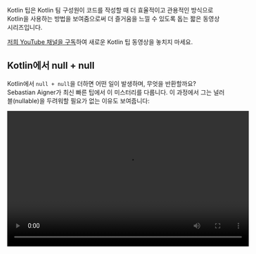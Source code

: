 [//]: # (title: Kotlin 팁)

Kotlin 팁은 Kotlin 팀 구성원이 코드를 작성할 때 더 효율적이고 관용적인 방식으로 Kotlin을 사용하는 방법을 보여줌으로써 더 즐거움을 느낄 수 있도록 돕는 짧은 동영상 시리즈입니다.

[저희 YouTube 채널을 구독](https://www.youtube.com/channel/UCP7uiEZIqci43m22KDl0sNw)하여 새로운 Kotlin 팁 동영상을 놓치지 마세요.

## Kotlin에서 null + null

Kotlin에서 `null + null`을 더하면 어떤 일이 발생하며, 무엇을 반환할까요? Sebastian Aigner가 최신 빠른 팁에서 이 미스터리를 다룹니다. 이 과정에서 그는 널러블(nullable)을 두려워할 필요가 없는 이유도 보여줍니다:

<video width="560" height="315" src="https://www.youtube.com/v/wwplVknTza4" title="Kotlin Tips: null + null in Kotlin"/>

## 컬렉션 항목 중복 제거

중복 항목을 포함하는 Kotlin 컬렉션이 있으신가요? 고유한 항목만 있는 컬렉션이 필요하신가요? Sebastian Aigner가 이 Kotlin 팁에서 리스트에서 중복을 제거하거나 세트(set)로 변환하는 방법을 보여드립니다:

<video width="560" height="315" src="https://www.youtube.com/v/ECOf0PeSANw" title="Kotlin Tips: Deduplicating Collection Items"/>

## suspend와 inline의 미스터리

[`repeat()`](https://kotlinlang.org/api/latest/jvm/stdlib/kotlin/repeat.html), [`map()`](https://kotlinlang.org/api/latest/jvm/stdlib/kotlin.collections/map.html), [`filter()`](https://kotlinlang.org/api/latest/jvm/stdlib/kotlin.collections/filter.html)와 같은 함수들이 시그니처가 코루틴을 인식하지 못하는데도 불구하고 람다에 suspending 함수를 허용하는 이유는 무엇일까요? Kotlin 팁의 이번 에피소드에서 Sebastian Aigner가 이 수수께끼를 풀어줍니다. 이는 `inline` 한정자(modifier)와 관련이 있습니다:

<video width="560" height="315" src="https://www.youtube.com/v/R2395u7SdcI" title="Kotlin Tips: The Suspend and Inline Mystery"/>

## 완전한 이름으로 선언의 섀도잉 해제

섀도잉(Shadowing)은 한 스코프(scope) 내에 두 개의 선언(declaration)이 동일한 이름을 갖는 것을 의미합니다. 그렇다면 어떻게 선택해야 할까요? Kotlin 팁의 이번 에피소드에서 Sebastian Aigner가 완전한 이름(fully qualified names)의 힘을 사용하여 필요한 함수를 정확히 호출하는 간단한 Kotlin 트릭을 보여줍니다:

<video width="560" height="315" src="https://www.youtube.com/v/mJRzF9WtCpU" title="Kotlin Tips: Unshadowing Declarations"/>

## 엘비스 연산자를 사용한 반환 및 throw

[엘비스](null-safety.md#elvis-operator)가 다시 등장했습니다! Sebastian Aigner는 이 연산자가 유명한 가수에게서 이름을 따온 이유와 Kotlin에서 `?:`를 사용하여 반환하거나 throw하는 방법을 설명합니다. 그 뒤에 숨겨진 마법은? [Nothing 타입](https://kotlinlang.org/api/latest/jvm/stdlib/kotlin/-nothing.html)입니다.

<video width="560" height="315" src="https://www.youtube.com/v/L8aFK7QrbA8" title="Kotlin Tips: Return and Throw with the Elvis Operator"/>

## 구조 분해 선언

Kotlin의 [구조 분해 선언](destructuring-declarations.md)을 사용하면 단일 객체에서 여러 변수를 한 번에 생성할 수 있습니다. 이 동영상에서 Sebastian Aigner는 구조 분해될 수 있는 다양한 것들, 즉 페어(pair), 리스트(list), 맵(map) 등을 보여줍니다. 그리고 사용자 정의 객체는요? Kotlin의 컴포넌트 함수(component functions)가 이에 대한 해답도 제공합니다:

<video width="560" height="315" src="https://www.youtube.com/v/zu1PUAvk_Lw" title="Kotlin Tips: Destructuring Declarations"/>

## 널러블 값과 함께 사용하는 연산자 함수

Kotlin에서는 클래스에 대해 덧셈과 뺄셈 같은 연산자를 오버라이드하고 자신만의 로직을 제공할 수 있습니다. 하지만 좌측과 우측 모두에 널(null) 값을 허용하고 싶다면 어떻게 해야 할까요? 이 동영상에서 Sebastian Aigner가 이 질문에 답합니다:

<video width="560" height="315" src="https://www.youtube.com/v/x2bZJv8i0vw" title="Kotlin Tips: Operator Functions With Nullable Values"/>

## 코드 시간 측정

Sebastian Aigner가 [`measureTimedValue()`](https://kotlinlang.org/api/latest/jvm/stdlib/kotlin.time/measure-timed-value.html) 함수에 대한 빠른 개요를 제공하고, 코드를 측정하는 방법을 배워보세요:

<video width="560" height="315" src="https://www.youtube.com/v/j_LEcry7Pms" title="Kotlin Tips: Timing Code"/>

## 루프 개선

이 동영상에서 Sebastian Aigner는 코드를 더 읽기 쉽고, 이해하기 쉬우며, 간결하게 만들기 위해 [루프](control-flow.md#for-loops)를 개선하는 방법을 시연할 것입니다:

<video width="560" height="315" src="https://www.youtube.com/v/i-kyPp1qFBA" title="Kotlin Tips: Improving Loops"/>

## 문자열

이번 에피소드에서 Kate Petrova는 Kotlin에서 [문자열](strings.md)을 다루는 데 도움이 되는 세 가지 팁을 보여줍니다:

<video width="560" height="315" src="https://www.youtube.com/v/IL3RLKvWJF4" title="Kotlin Tips: Strings"/>

## 엘비스 연산자 더 효과적으로 사용하기

이 동영상에서 Sebastian Aigner는 [엘비스 연산자](null-safety.md#elvis-operator)에 더 많은 로직을 추가하는 방법, 예를 들어 연산자의 오른쪽 부분에 로깅하는 방법을 보여줄 것입니다:

<video width="560" height="315" src="https://www.youtube.com/v/L9wqYQ-fXaM" title="Kotlin Tips: The Elvis Operator"/>

## Kotlin 컬렉션

이번 에피소드에서 Kate Petrova는 [Kotlin 컬렉션](collections-overview.md)을 다루는 데 도움이 되는 세 가지 팁을 보여줍니다:

<video width="560" height="315" src="https://www.youtube.com/v/ApXbm1T_eI4" title="Kotlin Tips: Kotlin Collections"/>

## 다음 단계는?

* 저희 [YouTube 재생목록](https://youtube.com/playlist?list=PLlFc5cFwUnmyDrc-mwwAL9cYFkSHoHHz7)에서 Kotlin 팁 전체 목록을 확인하세요.
* [일반적인 사례에 대한 관용적인 Kotlin 코드](idioms.md)를 작성하는 방법 알아보기